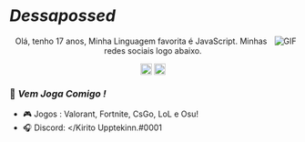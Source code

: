 #                                                                    *Dessapossed*

<img align="right" alt="GIF" src="https://cdn.discordapp.com/attachments/753695405321224242/812062122245619733/Kirito560.gif" />
<p align="center"> Olá, tenho 17 anos, Minha Linguagem favorita é JavaScript. Minhas redes sociais logo abaixo.

</p>
<p align="center">
<a href="https://www.facebook.com/kirito.upptekinn/" target="blank"><img align="center" src="https://cdn.jsdelivr.net/npm/simple-icons@3.0.1/icons/facebook.svg" alt="Dessapossed" height="20" width="20" /></a>
<a href="https://www.instagram.com/dessapossed/?hl=pt-br" target="blank"><img align="center" src="https://cdn.jsdelivr.net/npm/simple-icons@3.0.1/icons/instagram.svg" alt="Dessapossed" height="20" width="20" /></a>
</p>

### 🌟 *Vem Joga Comigo !*

- 🎮 Jogos : Valorant, Fortnite, CsGo, LoL e Osu!
- 🎧 Discord: </Kirito Upptekinn.#0001
</p>
<a href="https://open.spotify.com/playlist/3DuqWXqqP809p6W5yBrvXa" target="blank"><img align="center" />
</p>
